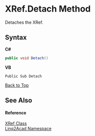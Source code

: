 # XRef.Detach Method 
 

Detaches the XRef.

## Syntax

**C#**<br />
``` C#
public void Detach()
```

**VB**<br />
``` VB
Public Sub Detach
```
<a href="#XRefDetach-Method">Back to Top</a>


## See Also


#### Reference
<a href="T_Linq2Acad_XRef.md#XRef-Class">XRef Class</a><br /><a href="N_Linq2Acad.md#Linq2Acad-Namespace">Linq2Acad Namespace</a><br />
